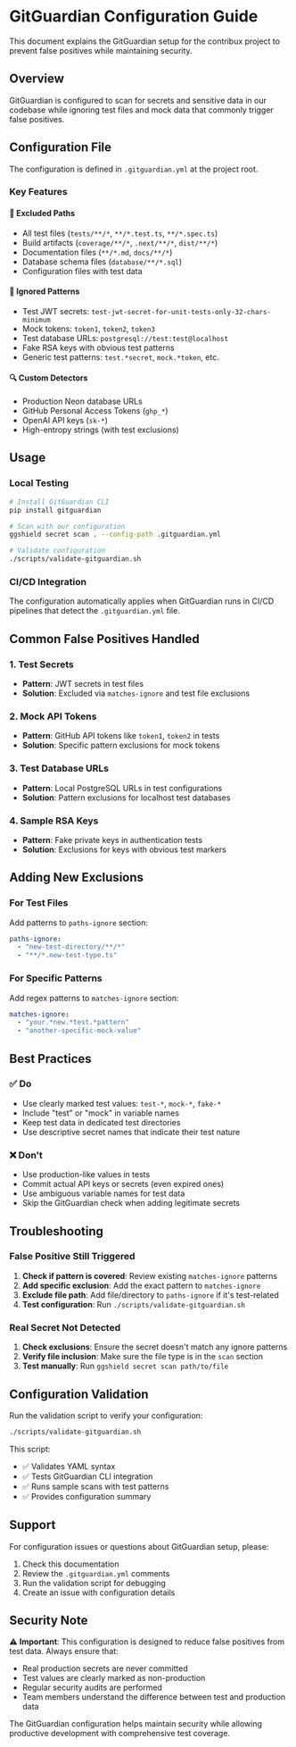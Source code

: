 # GitGuardian Configuration Guide

This document explains the GitGuardian setup for the contribux project to prevent false positives while maintaining security.

## Overview

GitGuardian is configured to scan for secrets and sensitive data in our codebase while ignoring test files and mock data that commonly trigger false positives.

## Configuration File

The configuration is defined in `.gitguardian.yml` at the project root.

### Key Features

#### 🚫 Excluded Paths

- All test files (`tests/**/*`, `**/*.test.ts`, `**/*.spec.ts`)
- Build artifacts (`coverage/**/*`, `.next/**/*`, `dist/**/*`)
- Documentation files (`**/*.md`, `docs/**/*`)
- Database schema files (`database/**/*.sql`)
- Configuration files with test data

#### 🎯 Ignored Patterns

- Test JWT secrets: `test-jwt-secret-for-unit-tests-only-32-chars-minimum`
- Mock tokens: `token1`, `token2`, `token3`
- Test database URLs: `postgresql://test:test@localhost`
- Fake RSA keys with obvious test patterns
- Generic test patterns: `test.*secret`, `mock.*token`, etc.

#### 🔍 Custom Detectors

- Production Neon database URLs
- GitHub Personal Access Tokens (`ghp_*`)
- OpenAI API keys (`sk-*`)
- High-entropy strings (with test exclusions)

## Usage

### Local Testing

```bash
# Install GitGuardian CLI
pip install gitguardian

# Scan with our configuration
ggshield secret scan . --config-path .gitguardian.yml

# Validate configuration
./scripts/validate-gitguardian.sh
```

### CI/CD Integration

The configuration automatically applies when GitGuardian runs in CI/CD pipelines that detect the `.gitguardian.yml` file.

## Common False Positives Handled

### 1. Test Secrets

- **Pattern**: JWT secrets in test files
- **Solution**: Excluded via `matches-ignore` and test file exclusions

### 2. Mock API Tokens

- **Pattern**: GitHub API tokens like `token1`, `token2` in tests
- **Solution**: Specific pattern exclusions for mock tokens

### 3. Test Database URLs

- **Pattern**: Local PostgreSQL URLs in test configurations
- **Solution**: Pattern exclusions for localhost test databases

### 4. Sample RSA Keys

- **Pattern**: Fake private keys in authentication tests
- **Solution**: Exclusions for keys with obvious test markers

## Adding New Exclusions

### For Test Files

Add patterns to `paths-ignore` section:

```yaml
paths-ignore:
  - "new-test-directory/**/*"
  - "**/*.new-test-type.ts"
```

### For Specific Patterns

Add regex patterns to `matches-ignore` section:

```yaml
matches-ignore:
  - "your.*new.*test.*pattern"
  - "another-specific-mock-value"
```

## Best Practices

### ✅ Do

- Use clearly marked test values: `test-*`, `mock-*`, `fake-*`
- Include "test" or "mock" in variable names
- Keep test data in dedicated test directories
- Use descriptive secret names that indicate their test nature

### ❌ Don't

- Use production-like values in tests
- Commit actual API keys or secrets (even expired ones)
- Use ambiguous variable names for test data
- Skip the GitGuardian check when adding legitimate secrets

## Troubleshooting

### False Positive Still Triggered

1. **Check if pattern is covered**: Review existing `matches-ignore` patterns
2. **Add specific exclusion**: Add the exact pattern to `matches-ignore`
3. **Exclude file path**: Add file/directory to `paths-ignore` if it's test-related
4. **Test configuration**: Run `./scripts/validate-gitguardian.sh`

### Real Secret Not Detected

1. **Check exclusions**: Ensure the secret doesn't match any ignore patterns
2. **Verify file inclusion**: Make sure the file type is in the `scan` section
3. **Test manually**: Run `ggshield secret scan path/to/file`

## Configuration Validation

Run the validation script to verify your configuration:

```bash
./scripts/validate-gitguardian.sh
```

This script:

- ✅ Validates YAML syntax
- ✅ Tests GitGuardian CLI integration
- ✅ Runs sample scans with test patterns
- ✅ Provides configuration summary

## Support

For configuration issues or questions about GitGuardian setup, please:

1. Check this documentation
2. Review the `.gitguardian.yml` comments
3. Run the validation script for debugging
4. Create an issue with configuration details

## Security Note

⚠️ **Important**: This configuration is designed to reduce false positives from test data. Always ensure that:

- Real production secrets are never committed
- Test values are clearly marked as non-production
- Regular security audits are performed
- Team members understand the difference between test and production data

The GitGuardian configuration helps maintain security while allowing productive development with comprehensive test coverage.

